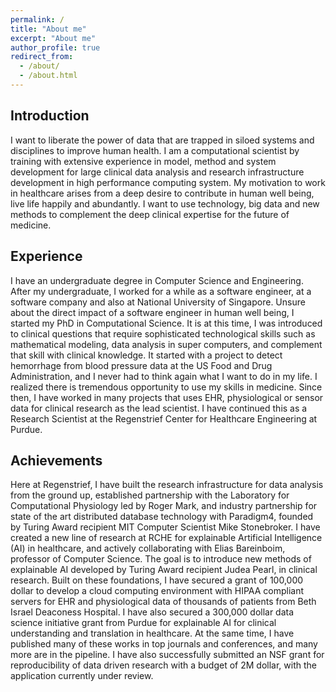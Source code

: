 ```yaml
---
permalink: /
title: "About me"
excerpt: "About me"
author_profile: true
redirect_from: 
  - /about/
  - /about.html
---
```

Introduction
------
I want to liberate the power of data that are trapped in siloed systems and disciplines to improve human health. I am a computational 
scientist by training with extensive experience in model, method and system development for large clinical data analysis and research 
infrastructure development in high performance computing system. My motivation to work in healthcare arises from a deep desire to 
contribute in human well being, live life happily and abundantly. I want to use technology, big data and new methods to complement the 
deep clinical expertise for the future of medicine. 

Experience
------
I have an undergraduate degree in Computer Science and Engineering. After my undergraduate, I worked for a while as a software engineer, 
at a software company and also at National University of Singapore. Unsure about the direct impact of a software engineer in human well 
being, I started my PhD in Computational Science. It is at this time, I was introduced to clinical questions that require sophisticated 
technological skills such as mathematical modeling, data analysis in super computers, and complement that skill with clinical knowledge. 
It started with a project to detect hemorrhage from blood pressure data at the US Food and Drug Administration, and I never had to think 
again what I want to do in my life. I realized there is tremendous opportunity to use my skills in medicine. Since then, I have worked 
in many projects that uses EHR, physiological or sensor data for clinical research as the lead scientist. I have continued this as a 
Research Scientist at the Regenstrief Center for Healthcare Engineering at Purdue. 

Achievements
------
Here at Regenstrief, I have built the research infrastructure for data analysis from the ground up, established partnership with the 
Laboratory for Computational Physiology led by Roger Mark, and industry partnership for state of the art distributed database technology
with Paradigm4, founded by Turing Award recipient MIT Computer Scientist Mike Stonebroker. I have created a new line of research at RCHE
for explainable Artificial Intelligence (AI) in healthcare, and actively collaborating with Elias Bareinboim, professor of Computer 
Science. The goal is to introduce new methods of explainable AI developed by Turing Award recipient Judea Pearl, in clinical research.
Built on these foundations, I have secured a grant of 100,000 dollar to develop a cloud computing environment with HIPAA compliant 
servers for EHR and physiological data of thousands of patients from Beth Israel Deaconess Hospital. I have also secured a 300,000 dollar data science
initiative grant from Purdue  for explainable AI for clinical understanding and translation in healthcare.  At the same time, I have 
published many of these works in top journals and conferences, and many more are in the pipeline. I have also successfully submitted 
an NSF grant for reproducibility of data driven research with a budget of 2M dollar, with the application currently under review.


